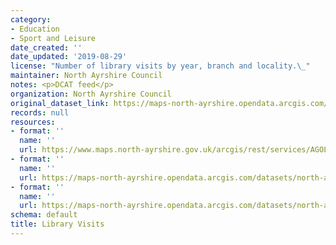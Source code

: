 ```yaml
---
category:
- Education
- Sport and Leisure
date_created: ''
date_updated: '2019-08-29'
license: "Number of library visits by year, branch and locality.\_"
maintainer: North Ayrshire Council
notes: <p>DCAT feed</p>
organization: North Ayrshire Council
original_dataset_link: https://maps-north-ayrshire.opendata.arcgis.com/maps/north-ayrshire::library-visits
records: null
resources:
- format: ''
  name: ''
  url: https://www.maps.north-ayrshire.gov.uk/arcgis/rest/services/AGOL/Open_Data_Portal3/MapServer/30
- format: ''
  name: ''
  url: https://maps-north-ayrshire.opendata.arcgis.com/datasets/north-ayrshire::library-visits.geojson?outSR=%7B%22latestWkid%22%3A27700%2C%22wkid%22%3A27700%7D
- format: ''
  name: ''
  url: https://maps-north-ayrshire.opendata.arcgis.com/datasets/north-ayrshire::library-visits.csv?outSR=%7B%22latestWkid%22%3A27700%2C%22wkid%22%3A27700%7D
schema: default
title: Library Visits
---
```

